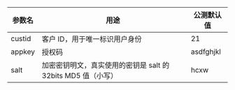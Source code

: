 | 参数名 | 用途                                                         | 公测默认值 |
| ------ | ------------------------------------------------------------ | ---------- |
| custid | 客户 ID，用于唯一标识用户身份                                | 21         |
| appkey | 授权码                                                       | asdfghjkl  |
| salt   | 加密密钥明文，真实使用的密钥是 salt 的 32bits MD5 值（小写） | hcxw       |


